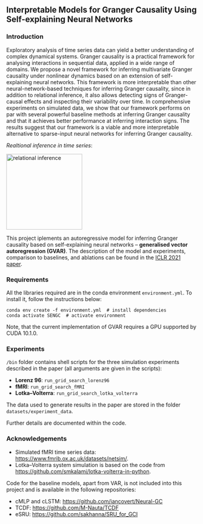 ## Interpretable Models for Granger Causality Using Self-explaining Neural Networks

### Introduction
Exploratory analysis of time series data can yield a better understanding of complex dynamical systems. Granger causality is a practical framework for analysing interactions in sequential data, applied in a wide range of domains. We propose a novel framework for inferring multivariate Granger causality under nonlinear dynamics based on an extension of self-explaining neural networks. This framework is more interpretable than other neural-network-based techniques for inferring Granger causality, since in addition to relational inference, it also allows detecting signs of Granger-causal effects and inspecting their variability over time. In comprehensive experiments on simulated data, we show that our framework performs on par with several powerful baseline methods at inferring Granger causality and that it achieves better performance at inferring interaction signs. The results suggest that our framework is a viable and more interpretable alternative to sparse-input neural networks for inferring Granger causality.

*Realtional inference in time series*:
<p><img align="middle" src="https://github.com/i6092467/GVAR/blob/master/images/scheme_panel_1.png" alt="relational inference" width="200"/></p>

This project iplements an autoregressive model for inferring Granger causality based on self-explaining neural networks – **generalised vector autoregression (GVAR)**. The description of the model and experiments, comparison to baselines, and ablations can be found in the [ICLR 2021 paper](https://openreview.net/forum?id=DEa4JdMWRHp).

### Requirements
All the libraries required are in the conda environment `environment.yml`. To install it, follow the instructions below:
```
conda env create -f environment.yml  # install dependencies
conda activate SENGC  # activate environment
```

Note, that the current implementation of GVAR requires a GPU supported by CUDA 10.1.0.

### Experiments
`/bin` folder contains shell scripts for the three simulation experiments described in the paper (all arguments are given in the scripts):
- **Lorenz 96**: `run_grid_search_lorenz96`
- **fMRI**: `run_grid_search_fMRI`
- **Lotka–Volterra**: `run_grid_search_lotka_volterra`

The data used to generate results in the paper are stored in the folder `datasets/experiment_data`.

Further details are documented within the code.

### Acknowledgements

- Simulated fMRI time series data: https://www.fmrib.ox.ac.uk/datasets/netsim/.
- Lotka–Volterra system simulation is based on the code from https://github.com/smkalami/lotka-volterra-in-python.

Code for the baseline models, apart from VAR, is not included into this project and is available in the following repositories:
- cMLP and cLSTM: https://github.com/iancovert/Neural-GC
- TCDF: https://github.com/M-Nauta/TCDF
- eSRU: https://github.com/sakhanna/SRU_for_GCI

